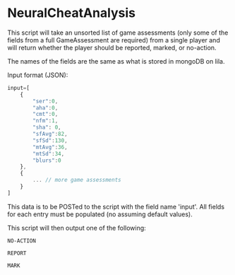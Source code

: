 # NeuralCheatAnalysis

This script will take an unsorted list of game assessments (only some of the fields from a full GameAssessment are required) from a single player and will return whether the player should be reported, marked, or no-action.

The names of the fields are the same as what is stored in mongoDB on lila.

Input format (JSON):
```javascript
input=[
	{
		"ser":0,
		"aha":0,
		"cmt":0,
		"nfm":1,
		"sha": 0,
		"sfAvg":82,
		"sfSd":130,
		"mtAvg":36,
		"mtSd":34,
		"blurs":0
	},
	{
		... // more game assessments
	}
]
```

This data is to be POSTed to the script with the field name 'input'.
All fields for each entry must be populated (no assuming default values).

This script will then output one of the following:
```
NO-ACTION

REPORT

MARK
```
